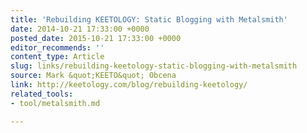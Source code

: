 ```yaml
---
title: 'Rebuilding KEETOLOGY: Static Blogging with Metalsmith'
date: 2014-10-21 17:33:00 +0000
posted_date: 2015-10-21 17:33:00 +0000
editor_recommends: ''
content_type: Article
slug: links/rebuilding-keetology-static-blogging-with-metalsmith
source: Mark &quot;KEETO&quot; Obcena
link: http://keetology.com/blog/rebuilding-keetology/
related_tools:
- tool/metalsmith.md

---
```

